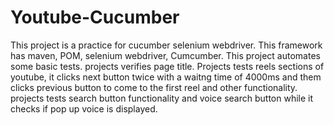 # Youtube-Cucumber
This project is a practice for cucumber selenium webdriver.
This framework has maven, POM, selenium webdriver, Cumcumber. 
This project automates some basic tests. 
projects verifies page title.
Projects tests reels sections of youtube, it clicks next button twice with a waitng time of 4000ms and them clicks previous button to come to the first reel and other functionality.
projects tests search button functionality and voice search button while it checks if pop up voice is displayed. 
